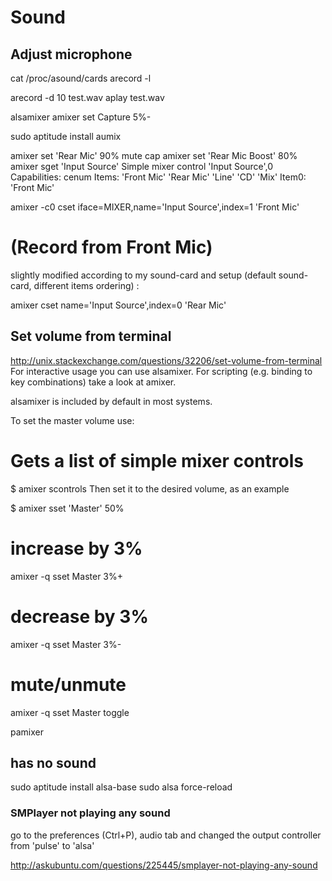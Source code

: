 # Sound

## Adjust microphone

cat /proc/asound/cards
arecord -l

arecord -d 10 test.wav
aplay test.wav

alsamixer
amixer set Capture 5%-

sudo aptitude install aumix 

amixer set 'Rear Mic' 90% mute cap
amixer set 'Rear Mic Boost' 80%
amixer sget 'Input Source'
Simple mixer control 'Input Source',0
  Capabilities: cenum
  Items: 'Front Mic' 'Rear Mic' 'Line' 'CD' 'Mix'
  Item0: 'Front Mic'
  
amixer -c0 cset iface=MIXER,name='Input Source',index=1 'Front Mic' 
# (Record from Front Mic)
 
slightly modified according to my sound-card and setup 
(default sound-card, different items ordering) :

amixer cset name='Input Source',index=0 'Rear Mic'           
 
 
## Set volume from terminal

http://unix.stackexchange.com/questions/32206/set-volume-from-terminal
For interactive usage you can use alsamixer. For scripting (e.g. binding to key combinations) take a look at amixer.

alsamixer is included by default in most systems.

To set the master volume use:

# Gets a list of simple mixer controls
$ amixer scontrols 
Then set it to the desired volume, as an example

$ amixer sset 'Master' 50%

# increase by 3%
amixer -q sset Master 3%+

# decrease by 3%
amixer -q sset Master 3%-

# mute/unmute
amixer -q sset Master toggle

pamixer 
 
        
## has no sound

 sudo aptitude install alsa-base
 sudo alsa force-reload
 
### SMPlayer not playing any sound

go to the preferences (Ctrl+P), audio tab and changed the output 
controller from 'pulse' to 'alsa'

http://askubuntu.com/questions/225445/smplayer-not-playing-any-sound 


